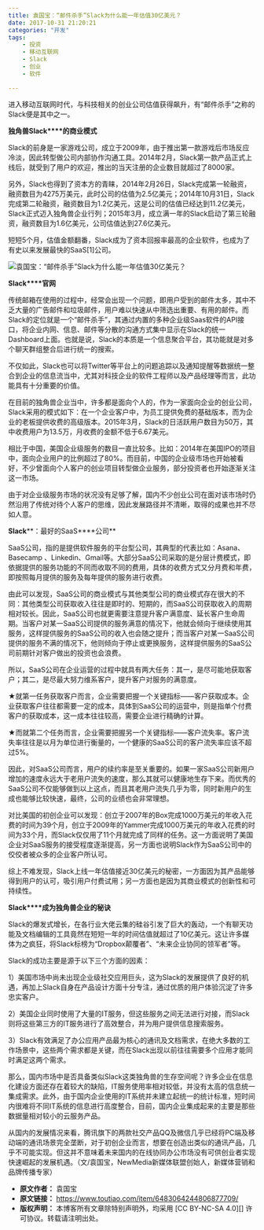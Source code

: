 ```yaml
---
title: 袁国宝：“邮件杀手”Slack为什么能一年估值30亿美元？
date: 2017-10-31 21:20:21
categories: "开发"
tags:
	- 投资
	- 移动互联网
	- Slack
	- 创业
	- 软件

---
```


进入移动互联网时代，与科技相关的创业公司估值获得飙升，有“邮件杀手”之称的Slack便是其中之一。  


**独角兽Slack****的商业模式**

Slack的前身是一家游戏公司，成立于2009年，由于推出第一款游戏后市场反应冷淡，因此转型做公司内部协作沟通工具。2014年2月，Slack第一款产品正式上线后，就受到了用户的欢迎，推出的当天注册的企业数目就超过了8000家。

另外，Slack也得到了资本方的青睐，2014年2月26日，Slack完成第一轮融资，融资数目为4275万美元，此时公司的估值为2.5亿美元；2014年10月31日，Slack完成第二轮融资，融资数目为1.2亿美元，这是公司的估值已经达到11.2亿美元，Slack正式迈入独角兽企业行列；2015年3月，成立满一年的Slack启动了第三轮融资，融资数目为1.6亿美元，公司估值达到27.6亿美元。

短短5个月，估值金额翻番，Slack成为了资本回报率最高的企业软件，也成为了有史以来发展最快的SaaS\[1\]公司。

![袁国宝：“邮件杀手”Slack为什么能一年估值30亿美元？][Slack_30]

**Slack****官网**

传统邮箱在使用的过程中，经常会出现一个问题，即用户受到的邮件太多，其中不乏大量的广告邮件和垃圾邮件，用户难以快速从中筛选出重要、有用的邮件。而Slack的定位就是一个“邮件杀手”，其通过内置的多种企业级Saas软件的API接口，将企业内网、信息、邮件等分散的沟通方式集中显示在Slack的统一Dashboard上面。也就是说，Slack的本质是一个信息聚合平台，其功能就是对多个聊天群组整合后进行统一的搜索。

不仅如此，Slack也可以将Twitter等平台上的问题追踪以及通知提醒等数据统一整合到企业的信息流当中，尤其对科技企业的软件工程师以及产品经理等而言，此功能具有十分重要的价值。

在目前的独角兽企业当中，许多都是面向个人的，作为一家面向企业的创业公司，Slack采用的模式如下：在一个企业客户中，为员工提供免费的基础版本，而为企业的老板提供收费的高级版本。2015年3月，Slack的日活跃用户数目为50万，其中收费用户为13.5万，月收费的金额不低于6.67美元。

相比于中国，美国企业级服务的数目一直比较多。比如：2014年在美国IPO的项目中，面向企业用户的比例超过了80%。而目前，中国的企业级市场也开始被看好，不少曾面向个人客户的创业项目转型做企业服务，部分投资者也开始逐渐关注这一市场。

由于对企业级服务市场的状况没有足够了解，国内不少创业公司在面对该市场时仍然沿用了传统对待个人客户的思维，因此发展路径并不清晰，取得的成果也并不尽如人意。

**Slack****：最好的SaaS****公司**

SaaS公司，指的是提供软件服务的平台型公司，其典型的代表比如：Asana、Basecamp 、Linkedin、Gmail等。大部分SaaS公司采取的是分层计费模式，即依据提供的服务功能的不同而收取不同的费用，具体的收费方式又分月费和年费，即按照每月提供的服务及每年提供的服务进行收费。

由此可以发现，SaaS公司的商业模式与其他类型公司的商业模式存在很大的不同：其他类型公司获取收入往往是即时的、短期的，而SaaS公司获取收入的周期相对较长。因此，SaaS公司也就更需要注意提升客户满意度、延长客户生命周期。当客户对某一SaaS公司提供的服务满意的情况下，他就会倾向于继续使用其服务，这样提供服务的SaaS公司的收入也会随之提升；而当客户对某一SaaS公司提供的服务不满的情况下，他则倾向于停止或更换服务，这样提供服务的SaaS公司前期针对客户做出的投资也会浪费。

所以，SaaS公司在企业运营的过程中就具有两大任务：其一，是尽可能地获取客户；其二，是尽最大努力维系客户，提升客户对服务的满意度。

★就第一任务获取客户而言，企业需要把握一个关键指标——客户获取成本。企业获取客户往往都需要一定的成本，具体到SaaS公司的运营中，则是指单个付费客户的获取成本，这一成本往往较高，需要企业进行精确的计算。

★而就第二个任务而言，企业需要把握另一个关键指标——客户流失率。客户流失率往往是以月为单位进行衡量的，一个健康的SaaS公司的客户流失率应该不超过5%。

因此，对SaaS公司而言，用户的续约率是至关重要的。如果一家SaaS公司新用户增加的速度永远大于老用户流失的速度，那么其就可以健康地生存下来。而优秀的SaaS公司不仅能够做到以上这点，而且其老用户流失几乎为零，同时新用户的生成也能够比较快速，最终，公司的业绩也会非常理想。

对比美国的初创企业可以发现：创立于2007年的Box完成1000万美元的年收入花费的时间为39个月，创立于2009年的Yammer完成1000万美元的年收入花费的时间为33个月，而Slack仅仅用了11个月就完成了同样的任务。这一方面说明了美国企业对SaaS服务的接受程度逐渐提高，另一方面也说明Slack作为SaaS公司中的佼佼者被众多的企业客户所认可。

综上不难发现，Slack上线一年估值接近30亿美元的秘密，一方面因为其产品能够得到用户的认可，吸引用户付费试用；另一方面也是因为其商业模式的创新性和可持续性。

**Slack****成为独角兽企业的秘诀**

Slack的爆发式增长，在各行业大佬云集的硅谷引发了巨大的轰动，一个有聊天功能及文档编辑的工具竟然在短短一年的时间估值就超过了10亿美元。这让许多媒体为之疯狂，将Slack标榜为“Dropbox颠覆者”、“未来企业协同的领军者”等。

Slack的成功主要是源于以下三个方面的因素：

1）美国市场中尚未出现企业级社交应用巨头，这为Slack的发展提供了良好的机遇，再加上Slack自身在产品设计方面十分专注，通过优质的用户体验沉淀了许多忠实客户。

2）美国企业同时使用了大量的IT服务，但这些服务之间无法进行对接，而Slack则将这些第三方的IT服务进行了高效整合，并为用户提供信息搜索服务。

3）Slack有效满足了办公应用产品最为核心的通讯及文档需求，在绝大多数的工作场景中，这些两个需求都是关键，而在Slack出现以前往往需要多个应用才能同时满足这两个需求。

那么，国内市场中是否具备类似Slack这类独角兽的生存空间呢？许多企业在信息化建设方面还存在着较大的缺陷，IT服务使用率相对较低，并没有太高的信息统一集成需求。此外，由于国内企业使用的IT系统并未建立起统一的统计标准，短时间内很难将不同IT系统的信息进行高度整合，目前，国内企业集成起来的主要是那些数据量相对较小的云服务产品。

从国内的发展情况来看，腾讯旗下的两款社交产品QQ及微信几乎已经将PC端及移动端的通讯场景完全垄断，对于初创企业而言，想要在创造出类似的通讯产品，几乎不可能实现。但这并不意味着未来国内的在线协同办公市场没有可供创业者实现快速崛起的发展机遇。（文/袁国宝，NewMedia新媒体联盟创始人，新媒体营销和品牌传播专家）


[Slack_30]: /pro/os/crawler/AZBF-E2JI-IVFJ.jpg
 *  **原文作者：** 袁国宝
 *  **原文链接：** https://www.toutiao.com/item/6483064244806877709/
 *  **版权声明：** 本博客所有文章除特别声明外，均采用 [CC BY-NC-SA 4.0][] 许可协议。转载请注明出处。